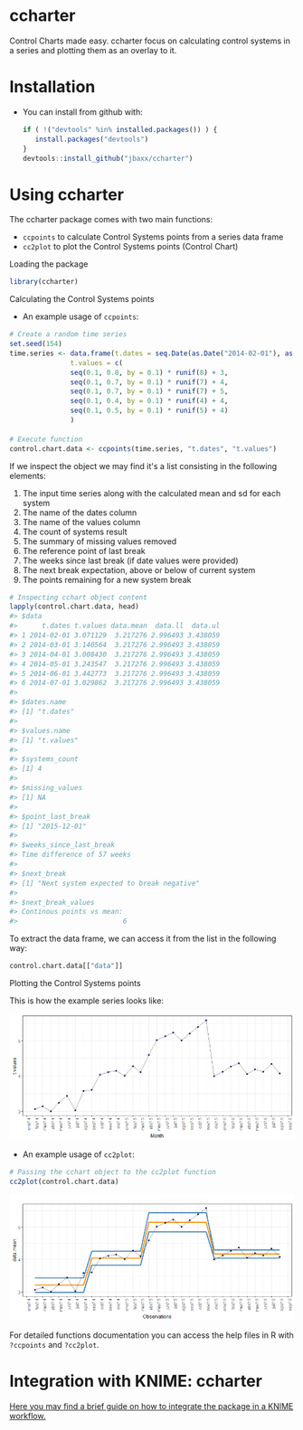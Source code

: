 
ccharter
========

Control Charts made easy. ccharter focus on calculating control systems in a series and plotting them as an overlay to it.

Installation
============

-   You can install from github with:

    ``` r
    if ( !("devtools" %in% installed.packages()) ) {
       install.packages("devtools")
    }
    devtools::install_github("jbaxx/ccharter")
    ```

Using ccharter
==============

The ccharter package comes with two main functions:

-   `ccpoints` to calculate Control Systems points from a series data frame
-   `cc2plot` to plot the Control Systems points (Control Chart)

Loading the package

``` r
library(ccharter)
```

Calculating the Control Systems points

-   An example usage of `ccpoints`:

``` r
# Create a random time series
set.seed(154)
time.series <- data.frame(t.dates = seq.Date(as.Date("2014-02-01"), as.Date("2016-08-01"), "month"),
               t.values = c(
               seq(0.1, 0.8, by = 0.1) * runif(8) + 3,
               seq(0.1, 0.7, by = 0.1) * runif(7) + 4,
               seq(0.1, 0.7, by = 0.1) * runif(7) + 5,
               seq(0.1, 0.4, by = 0.1) * runif(4) + 4,
               seq(0.1, 0.5, by = 0.1) * runif(5) + 4)
               )

# Execute function
control.chart.data <- ccpoints(time.series, "t.dates", "t.values")
```

If we inspect the object we may find it's a list consisting in the following elements:

1.  The input time series along with the calculated mean and sd for each system
2.  The name of the dates column
3.  The name of the values column
4.  The count of systems result
5.  The summary of missing values removed
6.  The reference point of last break
7.  The weeks since last break (if date values were provided)
8.  The next break expectation, above or below of current system
9.  The points remaining for a new system break

``` r
# Inspecting cchart object content
lapply(control.chart.data, head)
#> $data
#>      t.dates t.values data.mean  data.ll  data.ul
#> 1 2014-02-01 3.071129  3.217276 2.996493 3.438059
#> 2 2014-03-01 3.140564  3.217276 2.996493 3.438059
#> 3 2014-04-01 3.008430  3.217276 2.996493 3.438059
#> 4 2014-05-01 3.243547  3.217276 2.996493 3.438059
#> 5 2014-06-01 3.442773  3.217276 2.996493 3.438059
#> 6 2014-07-01 3.029862  3.217276 2.996493 3.438059
#> 
#> $dates.name
#> [1] "t.dates"
#> 
#> $values.name
#> [1] "t.values"
#> 
#> $systems_count
#> [1] 4
#> 
#> $missing_values
#> [1] NA
#> 
#> $point_last_break
#> [1] "2015-12-01"
#> 
#> $weeks_since_last_break
#> Time difference of 57 weeks
#> 
#> $next_break
#> [1] "Next system expected to break negative"
#> 
#> $next_break_values
#> Continous points vs mean:  
#>                          6
```

To extract the data frame, we can access it from the list in the following way:

``` r
control.chart.data[["data"]]
```

Plotting the Control Systems points

This is how the example series looks like:

![](plots/README-time_series_data-1.png)

-   An example usage of `cc2plot`:

``` r
# Passing the cchart object to the cc2plot function
cc2plot(control.chart.data)
```

![](plots/README-control_charted_data-1.png)

For detailed functions documentation you can access the help files in R with `?ccpoints` and `?cc2plot`.

Integration with KNIME: ccharter
================================

[Here you may find a brief guide on how to integrate the package in a KNIME workflow.](https://github.com/jbaxx/ccharter/tree/master/knime)
